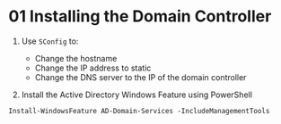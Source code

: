 # 01 Installing the Domain Controller

1. Use `SConfig` to:
    - Change the hostname
    - Change the IP address to static
    - Change the DNS server to the IP of the domain controller


2. Install the Active Directory Windows Feature using PowerShell

```shell
Install-WindowsFeature AD-Domain-Services -IncludeManagementTools
```
